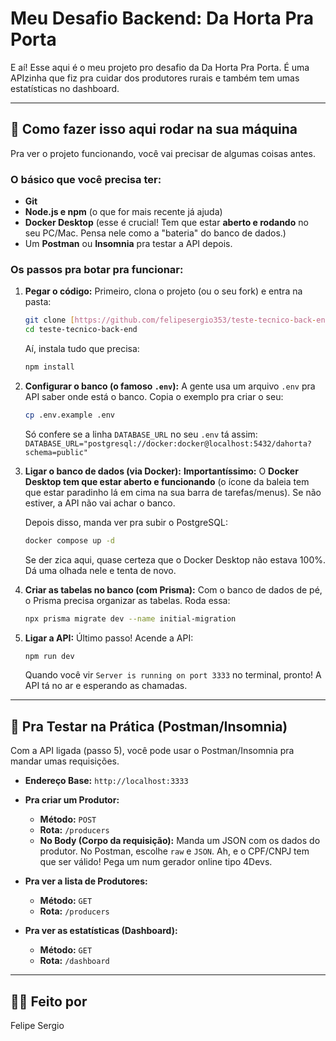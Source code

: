 # Meu Desafio Backend: Da Horta Pra Porta

E aí! Esse aqui é o meu projeto pro desafio da Da Horta Pra Porta. É uma APIzinha que fiz pra cuidar dos produtores rurais e também tem umas estatísticas no dashboard.

---

## 🚀 Como fazer isso aqui rodar na sua máquina

Pra ver o projeto funcionando, você vai precisar de algumas coisas antes.

### O básico que você precisa ter:

* **Git**
* **Node.js e npm** (o que for mais recente já ajuda)
* **Docker Desktop** (esse é crucial! Tem que estar **aberto e rodando** no seu PC/Mac. Pensa nele como a "bateria" do banco de dados.)
* Um **Postman** ou **Insomnia** pra testar a API depois.

### Os passos pra botar pra funcionar:

1.  **Pegar o código:**
    Primeiro, clona o projeto (ou o seu fork) e entra na pasta:

    ```bash
    git clone [https://github.com/felipesergio353/teste-tecnico-back-end.git](https://github.com/felipesergio353/teste-tecnico-back-end.git)
    cd teste-tecnico-back-end
    ```

    Aí, instala tudo que precisa:

    ```bash
    npm install
    ```

2.  **Configurar o banco (o famoso `.env`):**
    A gente usa um arquivo `.env` pra API saber onde está o banco. Copia o exemplo pra criar o seu:

    ```bash
    cp .env.example .env
    ```
    Só confere se a linha `DATABASE_URL` no seu `.env` tá assim:
    `DATABASE_URL="postgresql://docker:docker@localhost:5432/dahorta?schema=public"`

3.  **Ligar o banco de dados (via Docker):**
    **Importantíssimo:** O **Docker Desktop tem que estar aberto e funcionando** (o ícone da baleia tem que estar paradinho lá em cima na sua barra de tarefas/menus). Se não estiver, a API não vai achar o banco.

    Depois disso, manda ver pra subir o PostgreSQL:

    ```bash
    docker compose up -d
    ```
    Se der zica aqui, quase certeza que o Docker Desktop não estava 100%. Dá uma olhada nele e tenta de novo.

4.  **Criar as tabelas no banco (com Prisma):**
    Com o banco de dados de pé, o Prisma precisa organizar as tabelas. Roda essa:

    ```bash
    npx prisma migrate dev --name initial-migration
    ```

5.  **Ligar a API:**
    Último passo! Acende a API:

    ```bash
    npm run dev
    ```
    Quando você vir `Server is running on port 3333` no terminal, pronto! A API tá no ar e esperando as chamadas.

---

## 🧪 Pra Testar na Prática (Postman/Insomnia)

Com a API ligada (passo 5), você pode usar o Postman/Insomnia pra mandar umas requisições.

* **Endereço Base:** `http://localhost:3333`

* **Pra criar um Produtor:**
    * **Método:** `POST`
    * **Rota:** `/producers`
    * **No Body (Corpo da requisição):** Manda um JSON com os dados do produtor. No Postman, escolhe `raw` e `JSON`. Ah, e o CPF/CNPJ tem que ser válido! Pega um num gerador online tipo 4Devs.

* **Pra ver a lista de Produtores:**
    * **Método:** `GET`
    * **Rota:** `/producers`

* **Pra ver as estatísticas (Dashboard):**
    * **Método:** `GET`
    * **Rota:** `/dashboard`

---

## 👨‍💻 Feito por

Felipe Sergio
